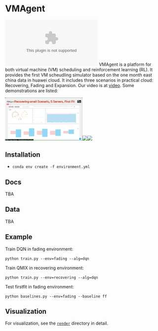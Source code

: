 # VMAgent
![VMA](VMA.eps)
VMAgent is a platform for both virtual machine (VM) scheduling and reinforcement learning (RL).
It provides the first VM scheudling simulator based on the one month east china data in huawei cloud.
It includes three scenarios in practical cloud: Recovering, Fading and Expansion.
Our video is at [video](https://drive.google.com/file/d/14EkVzUnEXM7b8YNJiZ6cxLxhcj5yW4V_/view?usp=sharing).
Some demonstrations are listed:

<img src="data/rec-small.gif" width="250"><img src="data/rec-large.gif" width="250"><img src="data/exp-large.gif" width="250">
## Installation

* `conda env create -f environment.yml`

## Docs
TBA

## Data 
TBA

## Example
Train DQN in fading environment:
```
python train.py --env=fading --alg=dqn
```

Train QMIX in recovering environment:
```
python train.py --env=recovering --alg=dqn
```

Test firstfit  in fading environment:
```
python baselines.py --env=fading --baseline ff
```


## Visualization

For visualization, see the [`render`](./render) directory in detail.
